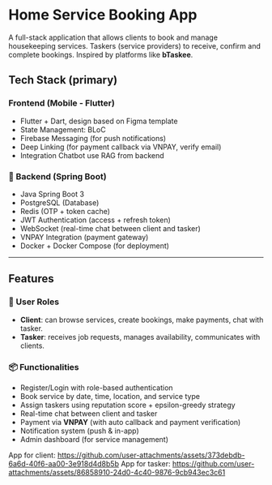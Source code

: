 # Home Service Booking App 

A full-stack application that allows clients to book and manage housekeeping services. Taskers (service providers) to receive, confirm and complete bookings. Inspired by platforms like **bTaskee**.

## Tech Stack (primary)

### Frontend (Mobile - Flutter)
- Flutter + Dart, design based on Figma template
- State Management: BLoC
- Firebase Messaging (for push notifications)
- Deep Linking (for payment callback via VNPAY, verify email)
- Integration Chatbot use RAG from backend

### 🔹 Backend (Spring Boot)
- Java Spring Boot 3
- PostgreSQL (Database)
- Redis (OTP + token cache)
- JWT Authentication (access + refresh token)
- WebSocket (real-time chat between client and tasker)
- VNPAY Integration (payment gateway)
- Docker + Docker Compose (for deployment)

---

## Features

### 👥 User Roles
- **Client**: can browse services, create bookings, make payments, chat with tasker.
- **Tasker**: receives job requests, manages availability, communicates with clients.

### 📦 Functionalities
- Register/Login with role-based authentication
- Book service by date, time, location, and service type
- Assign taskers using reputation score + epsilon-greedy strategy
- Real-time chat between client and tasker
- Payment via **VNPAY** (with auto callback and payment verification)
- Notification system (push & in-app)
- Admin dashboard (for service management)

App for client:
https://github.com/user-attachments/assets/373debdb-6a6d-40f6-aa00-3e918d4d8b5b
App for tasker:
https://github.com/user-attachments/assets/86858910-24d0-4c40-9876-9cb943ec3c61



